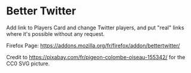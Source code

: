 # Better Twitter

Add link to Players Card and change Twitter players, and put "real" links where it's possible without any request.

Firefox Page: https://addons.mozilla.org/fr/firefox/addon/bettertwitter/

Credit to https://pixabay.com/fr/pigeon-colombe-oiseau-155342/ for the CC0 SVG picture.
